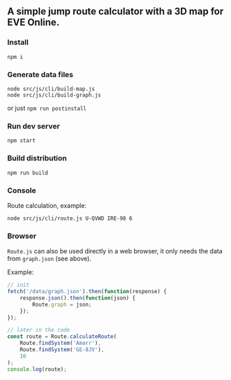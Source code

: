 
## A simple jump route calculator with a 3D map for EVE Online.

### Install

`npm i`

### Generate data files

```
node src/js/cli/build-map.js
node src/js/cli/build-graph.js
```

or just `npm run postinstall`

### Run dev server

`npm start`

### Build distribution

`npm run build`

### Console

Route calculation, example:

`node src/js/cli/route.js U-QVWD IRE-98 6`

### Browser

`Route.js` can also be used directly in a web browser, it only needs the
data from `graph.json` (see above).

Example:

```javascript
// init
fetch('/data/graph.json').then(function(response) {
    response.json().then(function(json) {
        Route.graph = json;
    });
});
```
```javascript
// later in the code
const route = Route.calculateRoute(
    Route.findSystem('Amarr'), 
    Route.findSystem('GE-8JV'), 
    10
);
console.log(route);
```
